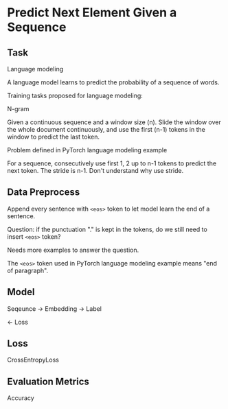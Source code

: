 # Predict Next Element Given a Sequence

## Task

Language modeling

A language model learns to predict the probability of a sequence of words.

Training tasks proposed for language modeling:

N-gram

Given a continuous sequence and a window size \(n\). Slide the window over the whole document continuously, and use the first \(n-1\) tokens in the window to predict the last token.

Problem defined in PyTorch language modeling example

For a sequence, consecutively use first 1, 2 up to n-1 tokens to predict the next token. The stride is n-1. Don't understand why use stride.

## Data Preprocess

Append every sentence with `<eos>` token to let model learn the end of a sentence.

Question: if the punctuation "." is kept in the tokens, do we still need to insert `<eos>` token?

Needs more examples to answer the question.

The `<eos>` token used in PyTorch language modeling example means "end of paragraph".

## Model

Seqeunce -> Embedding -> Label

<- Loss

## Loss

CrossEntropyLoss

## Evaluation Metrics

Accuracy
